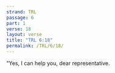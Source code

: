 ```yaml
---
strand: TRL
passage: 6
part: 1
verse: 18
layout: verse
title: "TRL 6:18"
permalink: /TRL/6/18/
---
```

"Yes, I can help you, dear representative.

